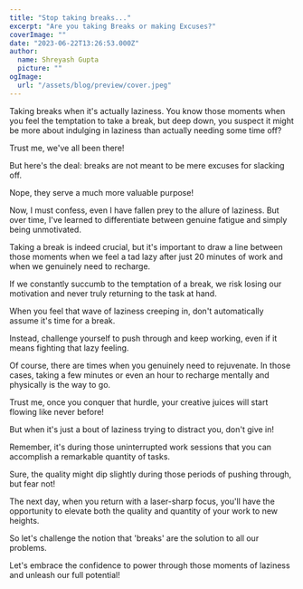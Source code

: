```yaml
---
title: "Stop taking breaks..."
excerpt: "Are you taking Breaks or making Excuses?"
coverImage: ""
date: "2023-06-22T13:26:53.000Z"
author:
  name: Shreyash Gupta
  picture: ""
ogImage:
  url: "/assets/blog/preview/cover.jpeg"
---
```


Taking breaks when it's actually laziness.
You know those moments when you feel the temptation to take a break, but deep down, you suspect it might be more about indulging in laziness than actually needing some time off?

Trust me, we've all been there!

But here's the deal: breaks are not meant to be mere excuses for slacking off.

Nope, they serve a much more valuable purpose!

Now, I must confess, even I have fallen prey to the allure of laziness. But over time, I've learned to differentiate between genuine fatigue and simply being unmotivated.

Taking a break is indeed crucial, but it's important to draw a line between those moments when we feel a tad lazy after just 20 minutes of work and when we genuinely need to recharge.

If we constantly succumb to the temptation of a break, we risk losing our motivation and never truly returning to the task at hand.

When you feel that wave of laziness creeping in, don't automatically assume it's time for a break.

Instead, challenge yourself to push through and keep working, even if it means fighting that lazy feeling.

Of course, there are times when you genuinely need to rejuvenate. In those cases, taking a few minutes or even an hour to recharge mentally and physically is the way to go.

Trust me, once you conquer that hurdle, your creative juices will start flowing like never before!

But when it's just a bout of laziness trying to distract you, don't give in!

Remember, it's during those uninterrupted work sessions that you can accomplish a remarkable quantity of tasks.

Sure, the quality might dip slightly during those periods of pushing through, but fear not!

The next day, when you return with a laser-sharp focus, you'll have the opportunity to elevate both the quality and quantity of your work to new heights.

So let's challenge the notion that 'breaks' are the solution to all our problems.

Let's embrace the confidence to power through those moments of laziness and unleash our full potential! 